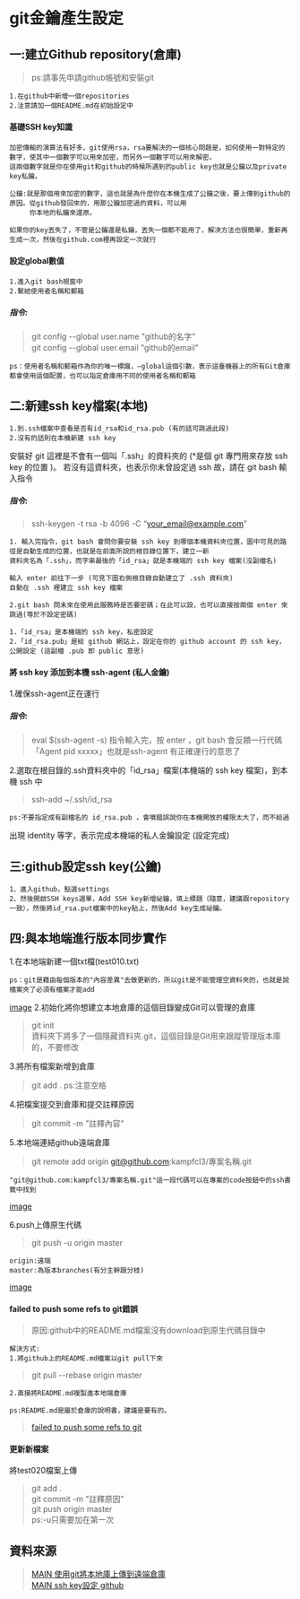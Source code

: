 # git金鑰產生設定
## 一:建立Github repository(倉庫)
> ps:請事先申請github帳號和安裝git
```
1.在github中新增一個repositories
2.注意請加一個README.md在初始設定中
```
#### 基礎SSH key知識
```
加密傳輸的演算法有好多，git使用rsa，rsa要解決的一個核心問題是，如何使用一對特定的數字，使其中一個數字可以用來加密，而另外一個數字可以用來解密。
這兩個數字就是你在使用git和github的時候所遇到的public key也就是公鑰以及private key私鑰。

公鑰:就是那個用來加密的數字，這也就是為什麼你在本機生成了公鑰之後，要上傳到github的原因。從github發回來的，用那公鑰加密過的資料，可以用  
     你本地的私鑰來還原。

如果你的key丟失了，不管是公鑰還是私鑰，丟失一個都不能用了，解決方法也很簡單，重新再生成一次，然後在github.com裡再設定一次就行
```
#### 設定global數值
```
1.進入git bash視窗中
2.繫結使用者名稱和郵箱
```
##### 指令: 
> git config --global user.name "github的名字"  
> git config --global user.email "github的email"  
```
ps：使用者名稱和郵箱作為你的唯一標識，–global這個引數，表示這臺機器上的所有Git倉庫都會使用這個配置，也可以指定倉庫用不同的使用者名稱和郵箱
```

## 二:新建ssh key檔案(本地)
```
1.到.ssh檔案中查看是否有id_rsa和id_rsa.pub (有的話可跳過此段)
2.沒有的話則在本機新建 ssh key
```
安裝好 git 這裡是不會有一個叫「.ssh」的資料夾的 (*是個 git 專門用來存放 ssh key 的位置 )。
若沒有這資料夾，也表示你未曾設定過 ssh
故，請在 git bash 輸入指令
##### 指令: 
> ssh-keygen -t rsa -b 4096 -C “your_email@example.com”

```
1. 輸入完指令，git bash 會問你要安裝 ssh key 到哪個本機資料夾位置，圖中可見的路徑是自動生成的位置，也就是在前面所說的根目錄位置下，建立一新
資料夾名為「.ssh」，而字串最後的「id_rsa」就是本機端的 ssh key 檔案(沒副檔名)

輸入 enter 前往下一步 (可見下圖右側根目錄自動建立了 .ssh 資料夾)
自動在 .ssh 裡建立 ssh key 檔案

2.git bash 問未來在使用此服務時是否要密碼；在此可以設，也可以直接按兩個 enter 來跳過(等於不設定密碼)
```
```
1.「id_rsa」是本機端的 ssh key，私密設定
2.「id_rsa.pub」是給 github 網站上，設定在你的 github account 的 ssh key，公開設定 (這副檔 .pub 即 public 意思)
```
#### 將 ssh key 添加到本機 ssh-agent (私人金鑰)
1.確保ssh-agent正在運行
##### 指令: 
> eval $(ssh-agent -s)
指令輸入完，按 enter ，git bash 會反饋一行代碼「Agent pid xxxxx」也就是ssh-agent 有正確運行的意思了

2.選取在根目錄的.ssh資料夾中的「id_rsa」檔案(本機端的 ssh key 檔案)，到本機 ssh 中
> ssh-add ~/.ssh/id_rsa
```
ps:不要指定成有副檔名的 id_rsa.pub ，會噴錯誤說你在本機開放的權限太大了，而不給過
```
出現 identity 等字，表示完成本機端的私人金鑰設定 (設定完成)

## 三:github設定ssh key(公鑰)
```
1、進入github，點選settings
2、然後開啟SSH keys選單，Add SSH key新增祕鑰，填上標題（隨意，建議跟repository一致），然後將id_rsa.put檔案中的key貼上，然後Add key生成祕鑰。
```
## 四:與本地端進行版本同步實作
1.在本地端新建一個txt檔(test010.txt)
```
ps：git是藉由每個版本的"內容差異"去做更新的，所以git是不能管理空資料夾的，也就是說檔案夾了必須有檔案才能add
```
[image](https://github.com/kampfcl3/git-/blob/main/pic/github(git)002.png)
2.初始化將你想建立本地倉庫的這個目錄變成Git可以管理的倉庫
> git init  
資料夾下將多了一個隱藏資料夾.git，這個目錄是Git用來跟蹤管理版本庫的，不要修改

3.將所有檔案新增到倉庫
> git add .
ps:注意空格

4.把檔案提交到倉庫和提交註釋原因
> git commit -m "註釋內容"

5.本地端連結github遠端倉庫
> git remote add origin git@github.com:kampfcl3/專案名稱.git
```
"git@github.com:kampfcl3/專案名稱.git"這一段代碼可以在專案的code按鈕中的ssh書籤中找到
```
[image](https://github.com/kampfcl3/git-/blob/main/pic/github(git)001.png)

6.push上傳原生代碼
> git push -u origin master  
```
origin:遠端
master:為版本branches(有分主幹跟分枝)
```
[image](https://github.com/kampfcl3/git-/blob/main/pic/github(git)003.png)

#### failed to push some refs to git錯誤
> 原因:github中的README.md檔案沒有download到原生代碼目錄中

```
解決方式:
1.將github上的README.md檔案以git pull下來
```
> git pull --rebase origin master  
```
2.直接將README.md複製進本地端倉庫
```  

```
ps:README.md是屬於倉庫的說明書，建議是要有的。
```
> [failed to push some refs to git](https://www.jianshu.com/p/835e0a48c825)
#### 更新新檔案
將test020檔案上傳
> git add .  
> git commit -m "註釋原因"  
> git push origin master  
ps:-u只需要加在第一次
## 資料來源

> [MAIN 使用git將本地庫上傳到遠端倉庫](https://www.itread01.com/content/1547628496.html)  
> [MAIN ssh key設定 github](https://medium.com/@eason920/github-%E7%9A%84-ssh-%E5%8D%94%E8%AD%B0%E8%A8%AD%E5%AE%9A-%E4%B8%8A-45f26e4564f6)  

> 
